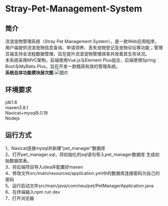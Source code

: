 # Stray-Pet-Management-System
## 简介
流浪宠物管理系统（Stray Pet Management System），是一款Web应用程序，用户端提供流浪宠物信息查询、申请领养、丢失宠物登记及宠物论坛等功能；管理员端支持全流程数据管理，旨在提升流浪宠物管理效率并改善其生存状况。  
本系统采用MVC架构，前端使用Vue.js与Element Plus组合，后端使用Spring Boot与MyBatis Plus，旨在开发一款精简有效的管理系统。  
**系统总体功能模块层次图**
![图片](https://github.com/user-attachments/assets/e26d8d7d-fa17-46ec-85aa-a31c6a2daf77)

## 环境要求
jdk1.8  
maven3.8.1  
Navicat+mysql8.0.19  
Nodejs
## 运行方式
1、Navicat连接mysql并新建“pet_manager”数据库  
2、打开pet_manager.sql，将初始化的sql语句导入pet_manager数据库
生成初始数据库表。  
3、将后端项目导入idea并配置好maven  
4、修改文件src/main/resources/application.yml中的数据库连接密码为自己的密码  
5、运行启动文件src/main/java/com/neu/pet/PetManagerApplication.java  
6、在终端输入npm run dev  
7、打开浏览器  
